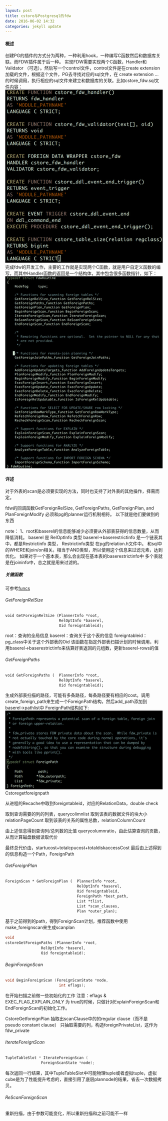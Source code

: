 ```yaml
---
layout: post
title: cstore与Postgresql的fdw
date: 2016-06-02 14:32
categories: jekyll update
---
```




#### 概述

创建PG的插件的方式分为两种，一种利用hook，一种编写C函数然后和数据库关联。而FDW插件属于后一种。
实现FDW需要实现两个C函数，Handler和 Validator （可选）。然后写一个control文件，control文件是在create extension加载的文件，根据这个文件，PG去寻找对应的sql文件，在 create extension … 的时候调用，执行相应的sql文件来建立和数据库的关联。比如cstore_fdw.sql文件内容：
![cstorefdwdql](/image/cstorefdwsql.png)
 	完成fdw的开发工作，主要的工作就是实现两个C函数，就是用户自定义函数的编写，而其中Handler函数的返回是一个结构体，其中包含很多函数指针，如下：
![fdwroutine](/image/fdwroutine.png)
	

 
#### 详述

对于外表的scan是必须要实现的方法，同时也支持了对外表的其他操作，择需而定。

fdw的回调函数GetForeignRelSize, GetForeignPaths, GetForeignPlan, and PlanForeignModify 必须和pg的planner运行机制相符。
以下就是他们要做到的东西

note：
1、root和baserel的信息能够减少必须要从外部表获得的信息数量，从而降低消耗。
baserel 是 RelOptInfo 类型
baserel->baserestrictinfo 是一个链表其中，都是Restrictinfo 类型，
Restrictinfo类型 在pg的relation.h文件中。
和sql中的WHERE和join/on相关。相当于AND类型，所以使用这个信息来过滤元素，达到优化。
如果对于一个基本表，那么会出现在基本表的baserestrictinfo中
多个表就是在joininfo中，总之就是用来过滤的。

##### 关键函数
可参考[funcs][funcs]
###### GetForeignRelSize	
```
void GetForeignRelSize (PlannerInfo *root, 
                   		RelOptInfo *baserel,                    					
                   		Oid foreigntableid);
```
root：查询的全局信息
baserel：查询关于这个表的信息
foreigntableid：pg_class中关于这个外部表的Oid
该函数在指定外部表扫描计划的时候调用，利用baserel->baserestrictinfo来估算好表返回的元组数，更新baserel-rows的值

###### GetForeignPaths
```
void GetForeignPaths (	PlannerInfo *root,                  				
						RelOptInfo *baserel,                  				
						Oid foreigntableid);
```
生成外部表扫描的路径，可能有多条路径，每条路径要有相应的cost。调用create_foreign_path来生成一个ForeignPath结构，然后add_path添加到baserel->pathlist中
ForeignPath结构如下:
![fdwpath](/image/fdwpath.png)
Cstoregetforeignpath

从进程的Recache中取到foreigntableid，对应的RelationData，double check

取到查询需要的列的列表，querycolimnlist
取到该表的数据文件的块大小 relationPageCount
取到该表的关系的属性总数，relationColumnCount

由上述信息得到查询列/总列数的比值 querycolumnratio，由此估算查询的页数，从而计算磁盘数据读取代价

最终总代价由，startucost+totalcpucost+totaldiskaccessCost
最后由上述得到的信息构造一个Path，ForeignPath

###### GetForeignPlan
```
ForeignScan * GetForeignPlan (	PlannerInfo *root,                 					
								RelOptInfo *baserel,                 					
								Oid foreigntableid,                 					
								ForeignPath *best_path,                 					
								List *tlist,                 					
								List *scan_clauses,                 					
								Plan *outer_plan);
```
基于之前得到的path，得到ForeignScan计划，推荐函数中使用make_foreignscan来生成scanplan

```c++
void
cstoreGetForeignPaths (PlannerInfo *root,
                RelOptInfo *baserel,
                Oid foreigntableid);
```
###### BeginForeignScan
```c++
void BeginForeignScan (ForeignScanState *node,                   				
						int eflags);
```
在开始扫描之前做一些初始化的工作
注意：eflags & EXEC_FLAG_EXPLAIN_ONLY 为 true的时候，只做针对ExplainForeignScan和EndForeignScan的初始化工作。

CstoreGetforeignPlan 抽取出scanClause中的的regular clause（而不是pseudo constant clause）
只抽取需要的列，构造foreignPrivateList，这作为fdw_private

###### IterateForeignScan
```c++
TupleTableSlot * IterateForeignScan (
				ForeignScanState *node);
```
每次返回一行结果，其中TupleTableSlot中可能物理tuple或者虚拟tuple，虚拟cube是为了性能提升考虑的，直接引用了底层plannode的结果，省去一次数据拷贝。

###### ReScanForeignScan

重新扫描，由于参数可能变化，所以重新扫描和之前可能不一样

[funcs]: https://www.postgresql.org/docs/current/static/fdw-callbacks.html#FDW-CALLBACKS-SCAN
